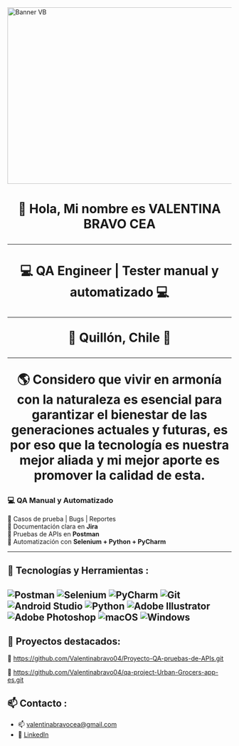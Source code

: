 <img width="1584" height="396" alt="Banner VB" src="https://github.com/user-attachments/assets/0c4ccd35-391a-4d28-aa22-720d3c472bb9" />


<h1 align="center"> 👋 Hola, Mi nombre es VALENTINA BRAVO CEA  

---
  
<h1 align="center"> 💻 QA Engineer | Tester manual y automatizado 💻

---

📍   Quillón, Chile 🌄 


---

🌎 Considero que vivir en armonía con la naturaleza es esencial para garantizar el bienestar de las generaciones actuales y futuras, es por eso que la tecnología es nuestra mejor aliada y mi mejor aporte es promover la calidad de esta.






###  💻 QA Manual y Automatizado

🧪 Casos de prueba | Bugs | Reportes  
📌 Documentación clara en **Jira**   
🔁 Pruebas de APIs en **Postman**  
🤖 Automatización con **Selenium + Python + PyCharm**  

---

## 🚀 Tecnologías y Herramientas :

![Postman](https://img.shields.io/badge/Postman-orange?style=flat&logo=postman&logoColor=white)
![Selenium](https://img.shields.io/badge/Selenium-43B02A?style=flat&logo=selenium&logoColor=white)
![PyCharm](https://img.shields.io/badge/PyCharm-green?style=flat&logo=jetbrains&logoColor=white)
![Git](https://img.shields.io/badge/Git-F05032?style=flat&logo=git&logoColor=white)
![Android Studio](https://img.shields.io/badge/Android%20Studio-3DDC84?style=flat&logo=androidstudio&logoColor=white)
![Python](https://img.shields.io/badge/Python-3776AB?style=flat&logo=python&logoColor=white)
![Adobe Illustrator](https://img.shields.io/badge/adobe%20illustrator-%23FF9A00.svg?style=for-the-badge&logo=adobe%20illustrator&logoColor=white)
![Adobe Photoshop](https://img.shields.io/badge/adobe%20photoshop-%2331A8FF.svg?style=for-the-badge&logo=adobe%20photoshop&logoColor=white)
![macOS](https://img.shields.io/badge/mac%20os-000000?style=for-the-badge&logo=macos&logoColor=F0F0F0)
![Windows](https://img.shields.io/badge/Windows-0078D6?style=for-the-badge&logo=windows&logoColor=white)
---

## 📂 Proyectos destacados:

🔗 https://github.com/Valentinabravo04/Proyecto-QA-pruebas-de-APIs.git


🔗 https://github.com/Valentinabravo04/qa-project-Urban-Grocers-app-es.git


## 📫 Contacto :

- 📫 valentinabravocea@gmail.com
- 🔗 [LinkedIn](https://www.linkedin.com/in/valentinabravocea/)
 
